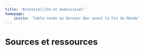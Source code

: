 ```yaml
---
title: 'Accessibilité et audiovisuel'
homepage:
    invite: 'Table-ronde au Dernier Bar avant la Fin du Monde'
---
```


# Sources et ressources

